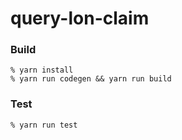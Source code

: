 # query-lon-claim

### Build

```shell
% yarn install
% yarn run codegen && yarn run build
```

### Test

```shell
% yarn run test
```
